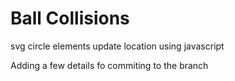 # Ball Collisions

svg circle elements 
update location using javascript

Adding a few details fo commiting to the branch
